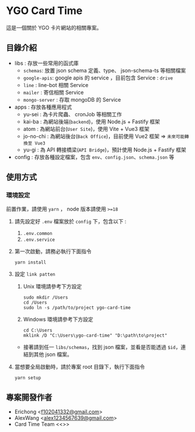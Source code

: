 # YGO Card Time

這是一個關於 YGO 卡片網站的相關專案。

## 目錄介紹

- libs : 存放一些常用的函式庫
  - `schemas`: 放置 json schema 定義、type、 json-schema-ts 等相關檔案
  - `google-apis`: google apis 的 service ，目前包含 Service : `drive`
  - `line` : line-bot 相關 Service
  - `mailer` : 寄信相關 Service
  - `mongo-server` : 存取 mongoDB 的 Service
- apps : 存放各種應用程式
  - yu-sei : 為卡片爬蟲、 cronJob 等相關工作
  - kai-ba : 為網站後端(`backend`)，使用 Node.js + Fastify 框架
  - atom : 為網站前台(`User Site`)，使用 Vite + Vue3 框架
  - jo-no-chi : 為網站後台(`Back Office`)，目前使用 Vue2 框架 => `未來可能轉換至 Vue3`
  - yu-gi : 為 API 轉接橋梁(`API Bridge`)，預計使用 Node.js + Fastify 框架
- config : 存放各種設定檔案，包含 `env`、`config.json`、`schema.json` 等

## 使用方式

### 環境設定

前置作業，請使用 `yarn` ， node 版本請使用 `>=18`

1. 請先設定好 `.env` 檔案放於 `config` 下，包含以下 :

   1. `.env.common`
   2. `.env.service`

2. 第一次啟動，請務必執行下面指令

   ```
   yarn install
   ```

3. 設定 `link patten`

   1. Unix 環境請參考下方設定

      ```
      sudo mkdir /Users
      cd /Users
      sudo ln -s /path/to/project ygo-card-time
      ```

   2. Windows 環境請參考下方設定

      ```
      cd C:\Users
      mklink /D "C:\Users\ygo-card-time" "D:\path\to\project"
      ```

   - 接著請到任一 `libs/schemas`，找到 json 檔案，並看是否能透過 `$id`，連結到其他 json 檔案。

4. 當想要全局啟動時，請於專案 root 目錄下，執行下面指令

   ```
   yarn setup
   ```

## 專案開發作者

- Erichong <<f102041332@gmail.com>>
- AlexWang <<alex1234567639@gmail.com>>
- Card Time Team <<>>
